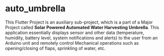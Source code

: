 # auto_umbrella

This Flutter Project is an auxiliary sub-project, which is a part of a Major Project called **Solar Powered Automated Water Harvesting Umbrella**. This application essentially displays sensor and other data (temperature, humidity, battery level, system notifications and alerts) to the user from an Arduino unit and remotely control Mechanical operations such as opening/closing of flaps, sprinkling of water, etc.

